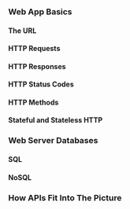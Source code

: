 ### Web App Basics

#### The URL
#### HTTP Requests
#### HTTP Responses
#### HTTP Status Codes
#### HTTP Methods
#### Stateful and Stateless HTTP

### Web Server Databases
#### SQL
#### NoSQL

### How APIs Fit Into The Picture
